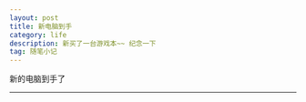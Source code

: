 ```yaml
---
layout: post
title: 新电脑到手
category: life
description: 新买了一台游戏本~~ 纪念一下
tag: 随笔小记
---
```





新的电脑到手了 
***





